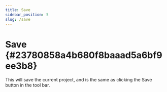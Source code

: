 ```yaml
---
title: Save
sidebar_position: 5
slug: /save
---
```




# Save {#23780858a4b680f8baaad5a6bf9ee3b8}


This will save the current project, and is the same as clicking the Save button in the tool bar.

